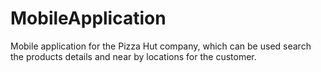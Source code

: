 # MobileApplication
Mobile application for the Pizza Hut company, which can be used search the products details and near by locations for the customer.
